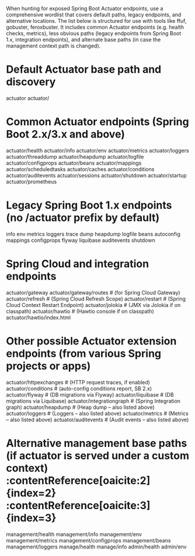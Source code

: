 When hunting for exposed Spring Boot Actuator endpoints, use a comprehensive wordlist that covers default paths, legacy endpoints, and alternative locations. The list below is structured for use with tools like ffuf, gobuster, feroxbuster. It includes common Actuator endpoints (e.g. health checks, metrics), less obvious paths (legacy endpoints from Spring Boot 1.x, integration endpoints), and alternate base paths (in case the management context path is changed).

# Default Actuator base path and discovery
actuator
actuator/

# Common Actuator endpoints (Spring Boot 2.x/3.x and above)
actuator/health
actuator/info
actuator/env
actuator/metrics
actuator/loggers
actuator/threaddump
actuator/heapdump
actuator/logfile
actuator/configprops
actuator/beans
actuator/mappings
actuator/scheduledtasks
actuator/caches
actuator/conditions
actuator/auditevents
actuator/sessions
actuator/shutdown
actuator/startup
actuator/prometheus

# Legacy Spring Boot 1.x endpoints (no /actuator prefix by default)
info
env
metrics
loggers
trace
dump
heapdump
logfile
beans
autoconfig
mappings
configprops
flyway
liquibase
auditevents
shutdown

# Spring Cloud and integration endpoints
actuator/gateway
actuator/gateway/routes  # (for Spring Cloud Gateway) 
actuator/refresh         # (Spring Cloud Refresh Scope)
actuator/restart         # (Spring Cloud Context Restart Endpoint)
actuator/jolokia         # (JMX via Jolokia if on classpath)
actuator/hawtio          # (Hawtio console if on classpath)
actuator/hawtio/index.html

# Other possible Actuator extension endpoints (from various Spring projects or apps)
actuator/httpexchanges   # (HTTP request traces, if enabled)
actuator/conditions      # (auto-config conditions report, SB 2.x)
actuator/flyway          # (DB migrations via Flyway)
actuator/liquibase       # (DB migrations via Liquibase)
actuator/integrationgraph  # (Spring Integration graph)
actuator/heapdump         # (Heap dump – also listed above)
actuator/loggers          # (Loggers – also listed above)
actuator/metrics          # (Metrics – also listed above)
actuator/auditevents      # (Audit events – also listed above)

# Alternative management base paths (if actuator is served under a custom context)&#8203;:contentReference[oaicite:2]{index=2}&#8203;:contentReference[oaicite:3]{index=3}
management/health
management/info
management/env
management/metrics
management/configprops
management/beans
management/loggers
manage/health
manage/info
admin/health
admin/env
